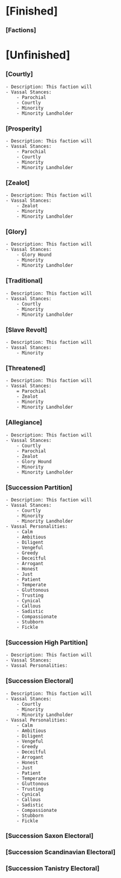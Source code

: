 # [Finished]

### [Factions]

# [Unfinished]

### [Courtly]
	- Description: This faction will  
	- Vassal Stances:
		- Parochial
		- Courtly
		- Minority
		- Minority Landholder

### [Prosperity]
	- Description: This faction will  
	- Vassal Stances:
		- Parochial
		- Courtly
		- Minority
		- Minority Landholder

### [Zealot]
	- Description: This faction will  
	- Vassal Stances:
		- Zealot
		- Minority
		- Minority Landholder

### [Glory]
	- Description: This faction will  
	- Vassal Stances:
		- Glory Hound
		- Minority
		- Minority Landholder

### [Traditional]
	- Description: This faction will  
	- Vassal Stances:
		- Courtly
		- Minority
		- Minority Landholder

### [Slave Revolt]
	- Description: This faction will  
	- Vassal Stances:
		- Minority

### [Threatened]
	- Description: This faction will  
	- Vassal Stances:
		= Parochial
		- Zealot
		- Minority
		- Minority Landholder

### [Allegiance]
	- Description: This faction will  
	- Vassal Stances:
		- Courtly
		- Parochial
		- Zealot
		- Glory Hound
		- Minority
		- Minority Landholder

### [Succession Partition]
	- Description: This faction will  
	- Vassal Stances:
		- Courtly
		- Minority
		- Minority Landholder
	- Vassal Personalities:
		- Calm
		- Ambitious
		- Diligent
		- Vengeful
		- Greedy
		- Deceitful
		- Arrogant
		- Honest
		- Just
		- Patient
		- Temperate
		- Gluttonous
		- Trusting
		- Cynical
		- Callous
		- Sadistic
		- Compassionate
		- Stubborn
		- Fickle 

### [Succession High Partition]
	- Description: This faction will
	- Vassal Stances:
	- Vassal Personalities:

### [Succession Electoral]
	- Description: This faction will  
	- Vassal Stances:
		- Courtly
		- Minority
		- Minority Landholder
	- Vassal Personalities:
		- Calm
		- Ambitious
		- Diligent
		- Vengeful
		- Greedy
		- Deceitful
		- Arrogant
		- Honest
		- Just
		- Patient
		- Temperate
		- Gluttonous
		- Trusting
		- Cynical
		- Callous
		- Sadistic
		- Compassionate
		- Stubborn
		- Fickle

### [Succession Saxon Electoral]

### [Succession Scandinavian Electoral]

### [Succession Tanistry Electoral]

